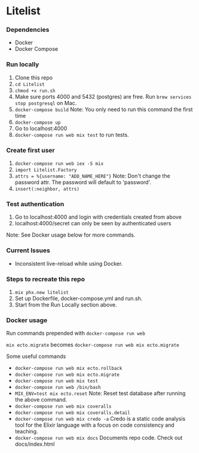# Litelist

### Dependencies

* Docker
* Docker Compose

### Run locally
1. Clone this repo
1. `cd Litelist`
1. `chmod +x run.sh`
1. Make sure ports 4000 and 5432 (postgres) are free. Run `brew services stop postgresql` on Mac.
1. `docker-compose build` Note: You only need to run this command the first time
1. `docker-compose up`
1. Go to localhost:4000
1. `docker-compose run web mix test` to run tests.

### Create first user
1. `docker-compose run web iex -S mix`
1. `import Litelist.Factory`
1. `attrs = %{username: "ADD_NAME_HERE"}` Note: Don't change the password attr. The password will default to 'password'.
1. `insert(:neighbor, attrs)`

### Test authentication
1. Go to localhost:4000 and login with credentials created from above
1. localhost:4000/secret can only be seen by authenticated users

Note: See Docker usage below for more commands.

### Current Issues
* Inconsistent live-reload while using Docker.

### Steps to recreate this repo
1. `mix phx.new litelist`
1. Set up Dockerfile, docker-compose.yml and run.sh.
1. Start from the Run Locally section above.

### Docker usage

Run commands prepended with `docker-compose run web`

`mix ecto.migrate` becomes `docker-compose run web mix ecto.migrate`

Some useful commands

* `docker-compose run web mix ecto.rollback`
* `docker-compose run web mix ecto.migrate`
* `docker-compose run web mix test`
* `docker-compose run web /bin/bash`
* `MIX_ENV=test mix ecto.reset` Note: Reset test database after running the above command.
* `docker-compose run web mix coveralls`
* `docker-compose run web mix coveralls.detail`
* `docker-compose run web mix credo -a` Credo is a static code analysis tool for the Elixir language with a focus on code consistency and teaching.
* `docker-compose run web mix docs` Documents repo code. Check out docs/index.html


